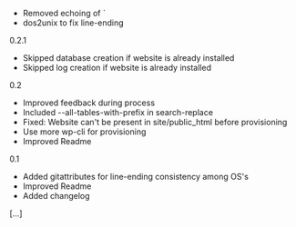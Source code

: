 - Removed echoing of \`
- dos2unix to fix line-ending

0.2.1
- Skipped database creation if website is already installed
- Skipped log creation if website is already installed

0.2
- Improved feedback during process
- Included --all-tables-with-prefix in search-replace
- Fixed: Website can't be present in site/public_html before provisioning
- Use more wp-cli for provisioning
- Improved Readme

0.1
- Added gitattributes for line-ending consistency among OS's
- Improved Readme
- Added changelog


[...]